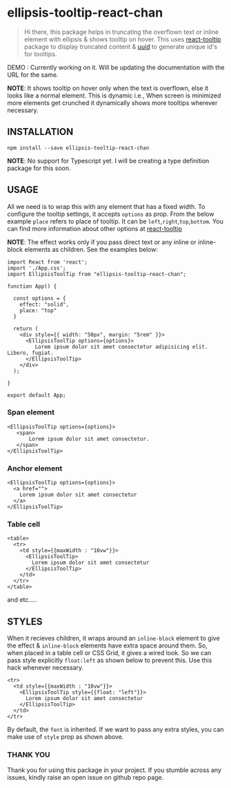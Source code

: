 # ellipsis-tooltip-react-chan

> Hi there, this package helps in truncating the overflown text or inline element with ellipsis & shows tooltip on hover. This uses [react-tooltip](https://www.npmjs.com/package/react-tooltip) package to display truncated content & [uuid](https://www.npmjs.com/package/uuid) to generate unique id's for tooltips.  

DEMO : Currently working on it. Will be updating the documentation with the URL for the same. 

**NOTE**: It shows tooltip on hover only when the text is overflown, else it looks like a normal element. This is dynamic i.e., When screen is minimized more elements get crunched it dynamically shows more tooltips wherever necessary.


## INSTALLATION

```
npm install --save ellipsis-tooltip-react-chan
```
**NOTE**: No support for Typescript yet. I will be creating a type definition package for this soon.

## USAGE

All we need is to wrap this with any element that has a fixed width. To configure the tooltip settings, it accepts ```options``` as prop. From the below example ```place``` refers to place of tooltip. It can be ```left```,```right```,```top```,```bottom```. You can find more information about other options at 
[react-tooltip](https://www.npmjs.com/package/react-tooltip)

**NOTE**: The effect works only if you pass direct text or any inline or inline-block elements as children. See the examples below:

```
import React from 'react';
import './App.css';
import EllipsisToolTip from "ellipsis-tooltip-react-chan";

function App() {

  const options = {
    effect: "solid",
    place: "top"
  }

  return (
    <div style={{ width: "50px", margin: "5rem" }}>
      <EllipsisToolTip options={options}>
         Lorem ipsum dolor sit amet consectetur adipisicing elit. Libero, fugiat.
      </EllipsisToolTip>
    </div>
  );

}

export default App;
```
### Span element

```
<EllipsisToolTip options={options}>
   <span>
       Lorem ipsum dolor sit amet consectetur.
   </span>
</EllipsisToolTip>
```
### Anchor element

```
<EllipsisToolTip options={options}>
  <a href="">
    Lorem ipsum dolor sit amet consectetur
  </a>
</EllipsisToolTip>
```

### Table cell

```
<table>
  <tr>
    <td style={{maxWidth : "10vw"}}>
      <EllipsisToolTip>
        Lorem ipsum dolor sit amet consectetur
      </EllipsisToolTip>
    </td>
  </tr>
</table>
```
and etc.....

## STYLES

When it recieves children, it wraps around an       ```inline-block``` element to give the effect & ```inline-block``` elements have extra space around them. So, when placed in a table cell or CSS Grid, it gives a wired look. So we can pass style explicitly ```float:left``` as shown below to prevent this. Use this hack whenever necessary.

```
<tr>
  <td style={{maxWidth : "10vw"}}>
    <EllipsisToolTip style={{float: "left"}}>
      Lorem ipsum dolor sit amet consectetur
    </EllipsisToolTip>
  </td>
</tr>
```

By default, the ```font``` is inherited. If we want to pass any extra styles, you can make use of ```style``` prop as shown above.

### THANK YOU

Thank you for using this package in your project. If you stumble across any issues, kindly raise an open issue on github repo page.

